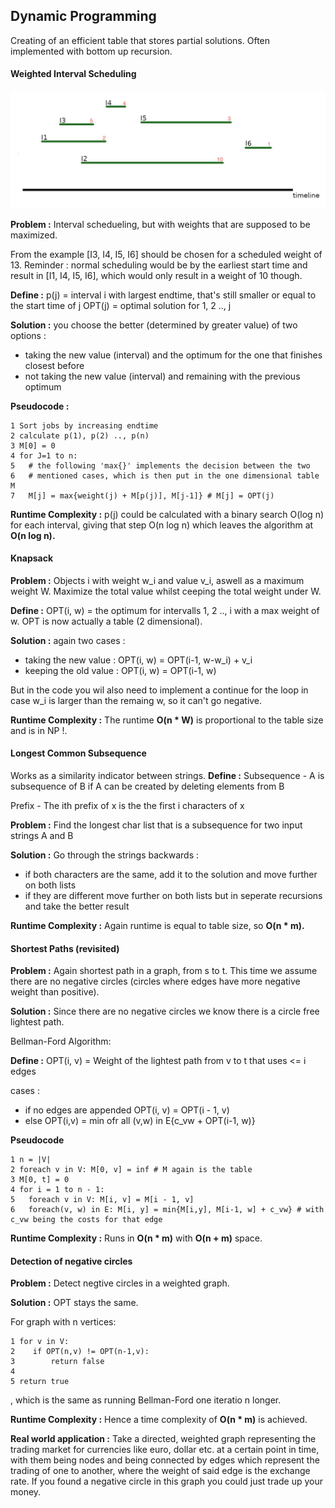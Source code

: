 ## Dynamic Programming

Creating of an efficient table that stores partial solutions.
Often implemented with bottom up recursion.

#### Weighted Interval Scheduling

![Weighted Interval Example](./.resources/Weighted_interval_example.jpg "Weighted Interval Example")

**Problem :**
Interval schedueling, but with weights that are supposed to be maximized.

From the example [I3, I4, I5, I6] should be chosen for a scheduled weight of 13. Reminder : normal scheduling would be by the earliest start time and result in [I1, I4, I5, I6], which would only result in a weight of 10 though.

**Define :**
p(j) = interval i with largest endtime, that's still smaller or equal to 
the start time of j
OPT(j) = optimal solution for 1, 2 .., j

**Solution :** 
you choose the better (determined by greater value) of two options :
- taking the new value (interval) and the optimum for the one that finishes closest before
- not taking the new value (interval) and remaining with the previous optimum

**Pseudocode :**
```
1 Sort jobs by increasing endtime
2 calculate p(1), p(2) .., p(n)
3 M[0] = 0
4 for J=1 to n:
5   # the following 'max{}' implements the decision between the two 
6   # mentioned cases, which is then put in the one dimensional table M
7   M[j] = max{weight(j) + M[p(j)], M[j-1]} # M[j] = OPT(j)
```

**Runtime Complexity :**
p(j) could be calculated with a binary search O(log n) for each interval, giving that step O(n log n) which leaves the algorithm at **O(n log n).**

#### Knapsack

**Problem :**
Objects i with weight w_i and value v_i, aswell as a maximum weight W.
Maximize the total value whilst ceeping the total weight under W.

**Define :**
OPT(i, w) = the optimum for intervalls 1, 2 .., i with a max weight of w.
OPT is now actually a table (2 dimensional).

**Solution :**
again two cases :
- taking the new value : OPT(i, w) = OPT(i-1, w-w_i) + v_i 
- keeping the old value : OPT(i, w) = OPT(i-1, w)

But in the code you wil also need to implement a continue for the loop
in case w_i is larger than the remaing w, so it can't go negative.

**Runtime Complexity :**
The runtime **O(n * W)** is proportional to the table size and is in NP !.

#### Longest Common Subsequence

Works as a similarity indicator between strings.
**Define :**
Subsequence - A is subsequence of B if A can be created by deleting elements from B

Prefix - The ith prefix of x is the the first i characters of x

**Problem :**
Find the longest char list that is a subsequence for two input strings 
A and B

**Solution :**
Go through the strings backwards :
- if both characters are the same, add it to the solution and move further on both lists
- if they are different move further on both lists but in seperate recursions and  take the better result

**Runtime Complexity :**
Again runtime is equal to table size, so **O(n * m).**


#### Shortest Paths (revisited)

**Problem :**
Again shortest path in a graph, from s to t.
This time we assume there are no negative circles (circles where edges have more negative weight than positive).

**Solution :**
Since there are no negative circles we know there is a circle free lightest path.

Bellman-Ford Algorithm:

**Define :**
OPT(i, v) = Weight of the lightest path from v to t that uses <= i edges 

cases :
- if no edges are appended OPT(i, v) = OPT(i - 1, v)
- else OPT(i,v) = min ofr all (v,w) in E{c_vw + OPT(i-1, w)}

**Pseudocode**
```
1 n = |V|
2 foreach v in V: M[0, v] = inf # M again is the table
3 M[0, t] = 0
4 for i = 1 to n - 1:
5   foreach v in V: M[i, v] = M[i - 1, v]
6   foreach(v, w) in E: M[i, y] = min{M[i,y], M[i-1, w] + c_vw} # with c_vw being the costs for that edge
```

**Runtime Complexity :**
Runs in **O(n * m)** with **O(n + m)** space.

#### Detection of negative circles

**Problem :**
Detect negtive circles in a weighted graph.

**Solution :**
OPT stays the same.

For graph with n vertices:
```
1 for v in V:
2    if OPT(n,v) != OPT(n-1,v):
3        return false
4
5 return true
```

, which is the same as running Bellman-Ford one iteratio n longer.

**Runtime Complexity :**
Hence a time complexity of **O(n * m)** is achieved.

**Real world application :**
Take a directed, weighted graph representing the trading market for currencies like euro, dollar etc. at a certain point in time, with them being nodes and being connected by edges which represent the trading of one to another, where the weight of said edge is the exchange rate.
If you found a negative circle in this graph you could just trade up your money. 
